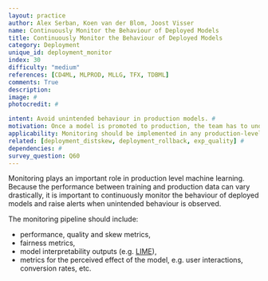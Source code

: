 ```yaml
---
layout: practice
author: Alex Serban, Koen van der Blom, Joost Visser
name: Continuously Monitor the Behaviour of Deployed Models
title: Continuously Monitor the Behaviour of Deployed Models
category: Deployment
unique_id: deployment_monitor
index: 30
difficulty: "medium"
references: [CD4ML, MLPROD, MLLG, TFX, TDBML]
comments: True
description:
image: #
photocredit: #

intent: Avoid unintended behaviour in production models. #
motivation: Once a model is promoted to production, the team has to understand how it performs. #
applicability: Monitoring should be implemented in any production-level ML application.
related: [deployment_distskew, deployment_rollback, exp_quality] #
dependencies: #
survey_question: Q60
---
```


Monitoring plays an important role in production level machine learning.
Because the performance between training and production data can vary drastically, it is important to continuously monitor the behaviour of deployed models and raise alerts when unintended behaviour is observed.

The monitoring pipeline should include:
- performance, quality and skew metrics,
- fairness metrics,
- model interpretability outputs (e.g. <a href="https://arxiv.org/pdf/1602.04938v1.pdf">LIME</a>),
- metrics for the perceived effect of the model, e.g. user interactions, conversion rates, etc.